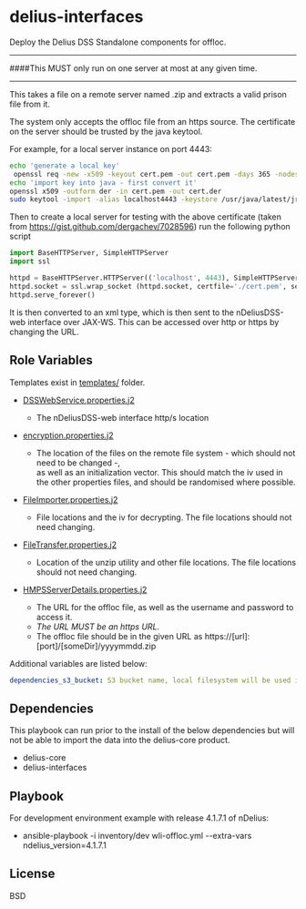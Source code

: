 delius-interfaces
=========

Deploy the Delius DSS Standalone components for offloc.
<hr/>

####This MUST only run on one server at most at any given time. 

<hr/>

This takes a file on a remote server named <yyyymmdd>.zip and extracts a valid prison file from it.

The system only accepts the offloc file from an https source.
The certificate on the server should be trusted by the java keytool. 

For example, for a local server instance on port 4443:
```bash
echo 'generate a local key'
 openssl req -new -x509 -keyout cert.pem -out cert.pem -days 365 -nodes
echo 'import key into java - first convert it'
openssl x509 -outform der -in cert.pem -out cert.der
sudo keytool -import -alias localhost4443 -keystore /usr/java/latest/jre/lib/security/cacerts -file cert.der

```

Then to create a local server for testing with the above certificate (taken from https://gist.github.com/dergachev/7028596) run the following python script
```python
import BaseHTTPServer, SimpleHTTPServer
import ssl

httpd = BaseHTTPServer.HTTPServer(('localhost', 4443), SimpleHTTPServer.SimpleHTTPRequestHandler)
httpd.socket = ssl.wrap_socket (httpd.socket, certfile='./cert.pem', server_side=True)
httpd.serve_forever()
```

It is then converted to an xml type, which is then sent to the nDeliusDSS-web interface over JAX-WS. This can be accessed over http or https by changing the URL.




Role Variables
--------------

Templates exist in [templates/](templates) folder.

* [DSSWebService.properties.j2](templates/DSSWebService.properties.j2)
    - The nDeliusDSS-web interface http/s location

* [encryption.properties.j2](templates/encryption.properties.j2)
    - The location of the files on the remote file system - which should not need to be changed -,\
     as well as an initialization vector. This should match the iv used in the other properties files, and should be randomised where possible.

* [FileImporter.properties.j2](templates/FileImporter.properties.j2)
    - File locations and the iv for decrypting. The file locations should not need changing.
    
* [FileTransfer.properties.j2](templates/FileTransfer.properties.j2)
    - Location of the unzip utility and other file locations. The file locations should not need changing.

* [HMPSServerDetails.properties.j2](templates/HMPSServerDetails.properties.j2)
    - The URL for the offloc file, as well as the username and password to access it.
    - *The URL MUST be an https URL.*
    - The offloc file should be in the given URL as https://[url]:[port]/[someDir]/yyyymmdd.zip
    

 
Additional variables are listed below:
```yaml
dependencies_s3_bucket: S3 bucket name, local filesystem will be used if not specified
```

Dependencies
------------
This playbook can run prior to the install of the below dependencies but will not be able to import the data into the delius-core product.
* delius-core
* delius-interfaces

Playbook
-----------
For development environment example with release 4.1.7.1 of nDelius: 
* ansible-playbook -i inventory/dev wli-offloc.yml --extra-vars ndelius_version=4.1.7.1

License
-------

BSD
